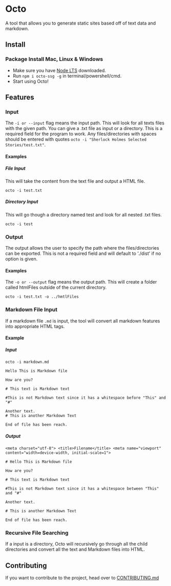 # Octo

A tool that allows you to generate static sites based off of text data and markdown.

## Install

### Package Install Mac, Linux & Windows

- Make sure you have [Node LTS](https://nodejs.org/en/download/) downloaded.
- Run `npm i octo-ssg -g` in terminal/powershell/cmd.
- Start using Octo!

## Features

### Input

The `-i or --input` flag means the input path. This will look for all texts files with the given path. You can give a .txt file as input or a directory. This is a required field for the program to work. Any files/directories with spaces should be entered with quotes `octo -i "Sherlock Holmes Selected Stories/test.txt"`.

#### Examples

##### File Input

This will take the content from the text file and output a HTML file.

`octo -i test.txt`

##### Directory Input

This will go though a directory named test and look for all nested .txt files.

`octo -i test`

### Output

The output allows the user to specify the path where the files/directories can be exported. This is not a required field and will default to './dist' if no option is given.

#### Examples

The `-o or --output` flag means the output path. This will create a folder called htmlFiles outside of the current directory.

`octo -i test.txt -o ../hmtlFiles`

### Markdown File Input

If a markdown file `.md` is input, the tool will convert all markdown features into appropriate HTML tags.

#### Example

##### Input

`octo -i markdown.md`

```
Hello This is Markdown file

How are you?

# This text is Markdown text

#This is not Markdown text since it has a whitespace before "This" and "#"

Another text.
# This is another Markdown Text

End of file has been reach.
```

##### Output

```
<meta charset="utf-8"> <title>Filename</title> <meta name="viewport" content="width=device-width, initial-scale=1">

# Hello This is Markdown file

How are you?

# This text is Markdown text

#This is not Markdown text since it has a whitespace between "This" and "#"

Another text.

# This is another Markdown Text

End of file has been reach.

```

### Recursive File Searching

If a input is a directory, Octo will recursively go through all the child directories and convert all the text and Markdown files into HTML.

## Contributing

If you want to contribute to the project, head over to [CONTRIBUTING.md](https://github.com/LuigiZaccagnini/octo/blob/main/CONTRIBUTING.md)
